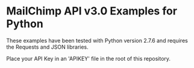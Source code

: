 # MailChimp API v3.0 Examples for Python

These examples have been tested with Python version 2.7.6 and requires the Requests and JSON libraries.

Place your API Key in an 'APIKEY' file in the root of this repository.